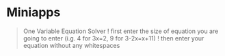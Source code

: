 # Miniapps

> One Variable Equation Solver
! first enter the size of equation you are going to enter (i.g. 4 for 3x=2, 9 for 3-2x=x+11)
! then enter your equation without any whitespaces
